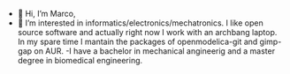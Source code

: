 - 👋 Hi, I’m Marco, 
- 👀 I’m interested in informatics/electronics/mechatronics. I like open source software and actually right now I work with an archbang laptop. In my spare time I mantain the packages of openmodelica-git and gimp-gap on AUR.
-I have a bachelor in mechanical angineerig and a master degree in biomedical engineering.
<!---
ElMastro/ElMastro is a ✨ special ✨ repository because its `README.md` (this file) appears on your GitHub profile.
You can click the Preview link to take a look at your changes.
--->
